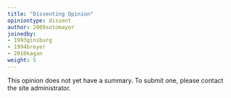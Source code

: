 ```yaml
---
title: "Dissenting Opinion"
opiniontype: dissent
author: 2009sotomayor
joinedby:
- 1993ginsburg
- 1994breyer
- 2010kagan
weight: 5
---
```

This opinion does not yet have a summary. To submit one, please contact the site administrator.